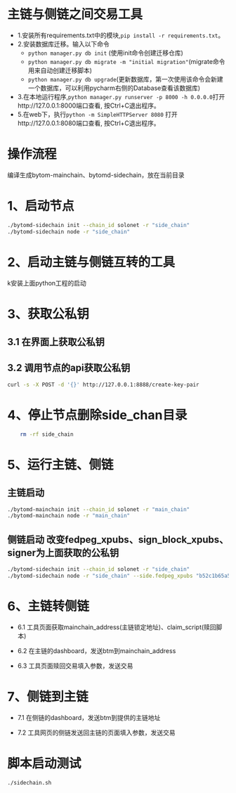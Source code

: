 # 主链与侧链之间交易工具
- 1.安装所有requirements.txt中的模块,`pip install -r requirements.txt`。
- 2.安装数据库迁移。输入以下命令
  * `python manager.py db init` (使用init命令创建迁移仓库)
  * `python manager.py db migrate -m "initial migration"`(migrate命令用来自动创建迁移脚本)
  * `python manager.py db upgrade`(更新数据库，第一次使用该命令会新建一个数据库，可以利用pycharm右侧的Database查看该数据库)
- 3.在本地运行程序,`python manager.py runserver -p 8000 -h 0.0.0.0`打开http://127.0.0.1:8000端口查看, 按Ctrl+C退出程序。
- 5.在web下，执行`python -m SimpleHTTPServer 8080` 打开http://127.0.0.1:8080端口查看, 按Ctrl+C退出程序。

# 操作流程
编译生成bytom-mainchain、bytomd-sidechain，放在当前目录

# 1、启动节点
```bash
./bytomd-sidechain init --chain_id solonet -r "side_chain"
./bytomd-sidechain node -r "side_chain"
```

# 2、启动主链与侧链互转的工具
k安装上面python工程的启动

# 3、获取公私钥
## 3.1 在界面上获取公私钥

## 3.2 调用节点的api获取公私钥
```bash
curl -s -X POST -d '{}' http://127.0.0.1:8888/create-key-pair
```

# 4、停止节点删除side_chan目录
```bash
    rm -rf side_chain
```

# 5、运行主链、侧链
## 主链启动
```bash
./bytomd-mainchain init --chain_id solonet -r "main_chain"
./bytomd-mainchain node -r "main_chain"
```

## 侧链启动 改变fedpeg_xpubs、sign_block_xpubs、signer为上面获取的公私钥
```bash
./bytomd-sidechain init --chain_id solonet -r "side_chain"
./bytomd-sidechain node -r "side_chain" --side.fedpeg_xpubs "b52c1b65a5dd1faa5ca031051a79404709b88514a4dffb09b326a4afd5206de77f7e46daede7317af9b076663f1dba89ae1148dbc517b131a4e4a85c34dd050b"  --side.sign_block_xpubs "b52c1b65a5dd1faa5ca031051a79404709b88514a4dffb09b326a4afd5206de77f7e46daede7317af9b076663f1dba89ae1148dbc517b131a4e4a85c34dd050b" --signer "a8fc4c959b6b3e437f4a0d58fe51519bd03a0c19f254959666d776647baea9507f7e46daede7317af9b076663f1dba89ae1148dbc517b131a4e4a85c34dd050b" --validate_pegin true --side.parent_genesis_block_hash "a97a7a59e0e313f9300a2d7296336303889930bfdf5a80d8a9b05db343c03380"
```

# 6、主链转侧链
- 6.1 工具页面获取mainchain_address(主链锁定地址)、claim_script(赎回脚本)

- 6.2 在主链的dashboard，发送btm到mainchain_address

- 6.3 工具页面赎回交易填入参数，发送交易

# 7、侧链到主链

- 7.1 在侧链的dashboard，发送btm到提供的主链地址

- 7.2 工具网页的侧链发送回主链的页面填入参数，发送交易

# 脚本启动测试
```bash
./sidechain.sh
```
